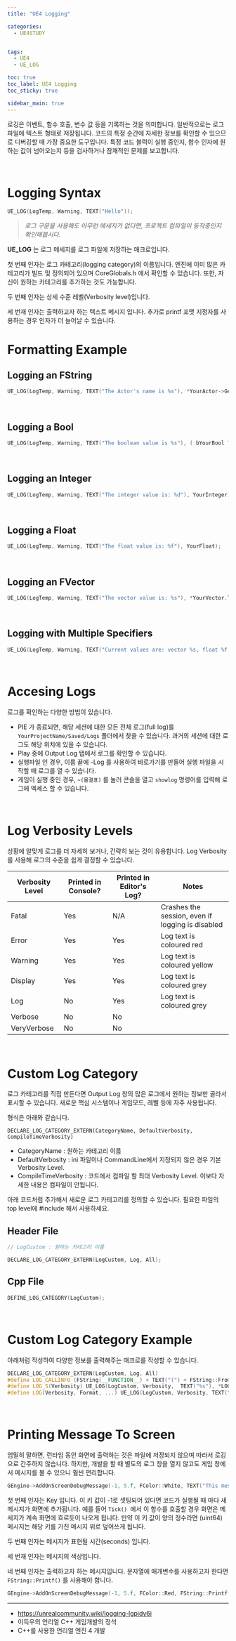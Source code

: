 ```yaml
---
title: "UE4 Logging"

categories:
  - UE4STUDY


tags:
  - UE4
  - UE_LOG

toc: true
toc_label: UE4 Logging
toc_sticky: true

sidebar_main: true
---
```


로깅은 이벤트, 함수 호출, 변수 값 등을 기록하는 것을 의미합니다. 일반적으로는 로그 파일에 텍스트 형태로 저장됩니다. 코드의 특정 순간에 자세한 정보를 확인할 수 있으므로 디버깅할 때 가장 중요한 도구입니다. 특정 코드 블럭이 실행 중인지, 함수 인자에 원하는 값이 넘어오는지 등을 검사하거나 잠재적인 문제를 보고합니다.

<br/>

# Logging Syntax

```cpp
UE_LOG(LogTemp, Warning, TEXT("Hello"));
```

> *로그 구문을 사용해도 아무런 메세지가 없다면, 프로젝트 컴파일이 동작중인지 확인해봅시다.*

**UE_LOG** 는 로그 메세지를 로그 파일에 저장하는 매크로입니다. <br/>

첫 번째 인자는 로그 카테고리(logging category)의 이름입니다. 엔진에 이미 많은 카테고리가 빌드 및 정의되어 있으며 CoreGlobals.h 에서 확인할 수 있습니다. 또한, 자신이 원하는 카테고리를 추가하는 것도 가능합니다. <br/>

두 번째 인자는 상세 수준 레벨(Verbosity level)입니다. 

세 번재 인자는 출력하고자 하는 텍스트 메시지 입니다.  추가로 printf 포맷 지정자를 사용하는 경우 인자가 더 늘어날 수 있습니다.

# Formatting Example

## Logging an FString

```cpp
UE_LOG(LogTemp, Warning, TEXT("The Actor's name is %s"), *YourActor->GetName());
```

<br/>



## Logging a Bool

```cpp
UE_LOG(LogTemp, Warning, TEXT("The boolean value is %s"), ( bYourBool ? TEXT("true") : TEXT("false") ));
```

<br/>

## Logging an Integer

```cpp
UE_LOG(LogTemp, Warning, TEXT("The integer value is: %d"), YourInteger);
```

<br/>

## Logging a Float

```cpp
UE_LOG(LogTemp, Warning, TEXT("The float value is: %f"), YourFloat);
```

<br/>

## Logging an FVector

```cpp
UE_LOG(LogTemp, Warning, TEXT("The vector value is: %s"), *YourVector.ToString());
```

<br/>

## Logging with Multiple Specifiers

```cpp
UE_LOG(LogTemp, Warning, TEXT("Current values are: vector %s, float %f, and integer %d"), *YourVector.ToString(), YourFloat, YourInteger);
```

<br/>

# Accesing Logs

로그를 확인하는 다양한 방법이 있습니다.

* PIE 가 종료되면, 해당 세션에 대한 모든 전체 로그(full log)를 `YourProjectName/Saved/Logs` 폴더에서 찾을 수 있습니다. 과거의 세션에 대한 로그도 해당 위치에 있을 수 있습니다. 
* Play 중에 Output Log 탭에서 로그를 확인할 수 있습니다.
* 실행파일 인 경우, 이름 끝에 -Log 를 사용하여 바로가기를 만들어 실행 파일을 시작할 때 로그를 열 수 있습니다.
* 게임이 실행 중인 경우, `~(물결표)` 를 눌러 콘솔을 열고 `showlog` 명령어를 입력해 로그에 엑세스 할 수 있습니다.

<br/>

# Log Verbosity Levels

상황에 알맞게 로그를 더 자세히 보거나, 간략히 보는 것이 유용합니다. Log Verbosity 를 사용해 로그의 수준을 쉽게 결정할 수 있습니다. 

| Verbosity Level | Printed in Console? | Printed in Editor's Log? |                      Notes                       |
|-----------------|---------------------|--------------------------|--------------------------------------------------|
| Fatal           | Yes                 | N/A                      | Crashes the session, even if logging is disabled |
| Error           | Yes                 | Yes                      | Log text is coloured red                         |
| Warning         | Yes                 | Yes                      | Log text is coloured yellow                      |
| Display         | Yes                 | Yes                      | Log text is coloured grey                        |
| Log             | No                  | Yes                      | Log text is coloured grey                        |
| Verbose         | No                  | No                       |                                                  |
| VeryVerbose     | No                  | No                       |                                                  |

<br/>

# Custom Log Category

로그 카테고리를 직접 만든다면 Output Log 창의 많은 로그에서 원하는 정보만 골라서 표시할 수 있습니다. 새로운 핵심 시스템이나 게임모드, 레벨 등에 자주 사용됩니다.

형식은 아래와 같습니다.

`DECLARE_LOG_CATEGORY_EXTERN(CategoryName, DefaultVerbosity, CompileTimeVerbosity)`

* CategoryName : 원하는 카테고리 이름
* DefaultVerbosity : ini 파일이나  CommandLine에서 지정되지 않은 경우 기본 Verbosity Level.
* CompileTimeVerbosity : 코드에서 컴파일 할 최대 Verbosity Level. 이보다 자세한 내용은 컴파일이 안됩니다.

아래 코드처럼 추가해서 새로운 로그 카테고리를 정의할 수 있습니다. 필요한 파일의 top level에 #include 해서 사용하세요.

## Header File

```cpp
// LogCustom : 원하는 카테고리 이름

DECLARE_LOG_CATEGORY_EXTERN(LogCustom, Log, All);
```

## Cpp File

```cpp
DEFINE_LOG_CATEGORY(LogCustom);
```

<br/>


# Custom Log Category Example

아래처럼 작성하여 다양한 정보를 출력해주는 매크로를 작성할 수 있습니다.

```cpp
DECLARE_LOG_CATEGORY_EXTERN(LogCustom, Log, All)
#define LOG_CALLINFO (FString(__FUNCTION__) + TEXT("(") + FString::FromInt (__LINE__) + TEXT(")"))
#define LOG_S(Verbosity) UE_LOG(LogCustom, Verbosity,  TEXT("%s"), *LOG_CALLINFO)
#define LOG(Verbosity, Format, ...) UE_LOG(LogCustom, Verbosity, TEXT("%s%s"), *LOG_CALLINFO, *FString::Printf(Format, ##__VA_ARGS__))
```
<br/>

# Printing Message To Screen

엄밀히 말하면, 런타임 동안 화면에 출력하는 것은 파일에 저장되지 않으며 따라서 로깅으로 간주하지 않습니다. 하지만, 개발을 할 때 별도의 로그 창을 열지 않고도 게임 창에서 메시지를 볼 수 있으니 훨씬 편리합니다.

```cpp
GEngine->AddOnScreenDebugMessage(-1, 5.f, FColor::White, TEXT("This message will appear on the screen!"));
```

첫 번째 인자는 Key 입니다. 이 키 값이 -1로 셋팅되어 있다면 코드가 실행될 때 마다 새 메시지가 화면에 추가됩니다. 예를 들어 `Tick() `에서 이 함수를 호출할 경우 화면은 메세지가 계속 화면에 흐르듯이 나오게 됩니다. 만약 이 키 값이 양의 정수라면 (uint64) 메시지는 해당 키를 가진 메시지 위로 덮어쓰게 됩니다.

두 번째 인자는 메시지가 표현될 시간(seconds) 입니다.

세 번재 인자는 메시지의 색상입니다.

네 번째 인자는 출력하고자 하는 메시지입니다. 문자열에 매개변수를 사용하고자 한다면 `FString::Printf()` 를 사용해야 합니다.

```cpp
GEngine->AddOnScreenDebugMessage(-1, 5.f, FColor::Red, FString::Printf(TEXT("Some variable values: x = %f, y = %f"), x, y));
```

----

* https://unrealcommunity.wiki/logging-lgpidy6i
* 이득우의 언리얼 C++ 게임개발의 정석
* C++를 사용한 언리얼 엔진 4 개발